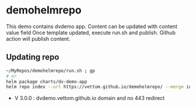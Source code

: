 # demohelmrepo
This demo contains dvdemo app. Content can be updated with content value field
Once template updated, execute run.sh and publish. Github action will publish content.

## Updating repo
```bash
~/MyRepos/demohelmrepo/run.sh ; gp 
# or
helm package charts/dv-demo-app
helm repo index --url https://vettom.github.io/demohelmrepo/ --merge index.yaml .

```

- V 3.0.0  : dvdemo.vettom.github.io domain and no 443 redirect